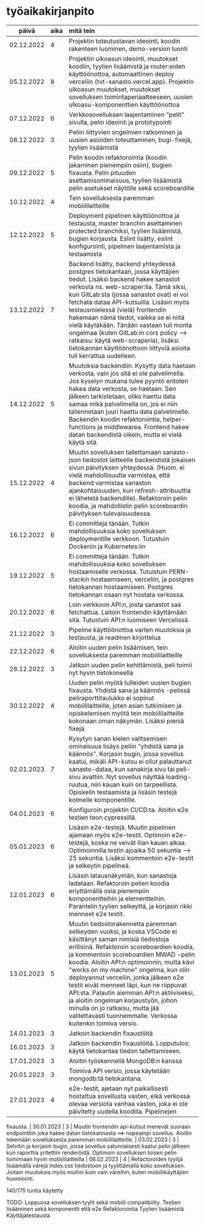 # työaikakirjanpito

| päivä | aika | mitä tein  |
| :----:|:-----| :-----|
| 02.12.2022 | 4 | Projektin toteutustavan ideointi, koodin rakenteen luominen, demo-version luonti
| 05.12.2022 | 8 | Projektin ulkoasun ideointi, muutokset koodiin, tyylien lisäämistä ja router:eiden käyttöönottoa, automaattinen deploy verceliin (tvt-sanasto.vercel.app). Projektin ulkoasun muutokset, muutokset sovelluksen toimintaperiaatteeseen, uusien ulkoasu-komponenttien käyttöönottoa
| 07.12.2022 | 6 | Verkkosovelluksen laajentaminen "pelit" sivulla, pelin ideointi ja prototypointi
| 08.12.2022 | 3 | Peliin liittyvien ongelmien ratkominen ja uusien asioiden toteuttaminen, bugi-fixejä, tyylien lisäämistä
| 09.12.2022 | 5 | Pelin koodin refaktorointia (koodin jakaminen pienempiin osiin), bugien fixausta. Pelin pituuden asettamisominaisuus, tyylien lisäämistä pelin asetukset näytölle sekä scoreboardille
| 10.12.2022 | 4 | Tein sovelluksesta paremman mobiililaitteille
| 12.12.2022 | 5 | Deployment pipelinen käyttöönottoa ja testausta, master branchin asettaminen protected branchiksi, tyylien lisäämistä, bugien korjausta. Eslint lisätty, eslint konfigurointi, pipelinen laajentamista ja testaamista
| 13.12.2022 | 7 | Backend lisätty, backend yhteydessä postgres tietokantaan, jossa käyttäjien tiedot. Lisäksi backend hakee sanastot verkosta ns. web-scraper:lla. Tämä siksi, kun GitLab:sta (jossa sanastot ovat) ei voi fetchata dataa API-kutsuilla. Lisäsin myös testausmielessä (vielä) frontendin hakemaan nämä tiedot, vaikka se ei niitä vielä käytäkään. Tänään vastaan tuli monta ongelmaa (kuten GitLab:in cors policy --> ratkaisu: käytä web-scraperia), lisäksi tietokannan käyttöönottoon liittyviä asioita tuli kerrattua uudelleen.
| 14.12.2022 | 5 | Muutoksia backendiin. Kysytty data haetaan verkosta, vain jos sitä ei ole palvelimella. Jos kyselyn mukana tulee pyyntö eritoten hakea data verkosta, se haetaan. Sen jälkeen tarkistetaan, oliko haettu data samaa mikä palvelimella on, jos ei niin tallennetaan juuri haettu data palvelimelle. Backendin koodin refaktorointia, helper-functions ja middlewarea. Frontend hakee datan backendistä oikein, mutta ei vielä käytä sitä.
| 15.12.2022 | 4 | Muutin sovelluksen tallettamaan sanasto-json tiedostot laitteelle backendistä jokaisen sivun päivityksen yhteydessä. (Huom. ei vielä mahdollisuutta varmistaa, että backend varmistaa sanaston ajankohtaisuuden, kun refresh-attribuuttia ei lähetetä backendille). Refaktoroin pelin koodia, ja mahdollistin pelin scoreboardin päivityksen tulevaisuudessa.
| 16.12.2022 | 6 | Ei committeja tänään. Tutkin mahdollisuuksia koko sovelluksen deploymentille verkkoon. Tutustuin Dockeriin ja Kubernetes:iin
| 19.12.2022 | 5 | Ei committeja tänään. Tutkin mahdollisuuksia koko sovelluksen hostaamiselle verkossa. Tutuistuin PERN-stackin hostaamiseen, verceliin, ja postgres tietokannan hostaamiseen. Postgres tietokannan osaan nyt hostata verkossa.
| 20.12.2022 | 6 | Loin verkkoon API:n, josta sanastot saa fetchattua. Laitoin frontendin käyttämään sitä. Tutustuin API:n luomiseen Vercelissä.
| 21.12.2022 | 3 | Pipeline käyttöönottoa varten muutoksia ja testausta, ja readmen kirjottelua
| 22.12.2022 | 6 | Aloitin uuden pelin lisäämisen, tein sovelluksesta paremman mobiililaitteille
| 28.12.2022 | 3 | Jatkoin uuden pelin kehittämistä, peli toimii nyt hyvin tietokoneella
| 30.12.2022 | 4 | Uuden pelin myötä tulleiden uusien bugien fixausta. Yhdistä sana ja käännös -pelissä peliraporttitaulukko ei sopinut mobiililaitteille, joten asian tutkimisen ja opiskelemisen myötä tein mobiililaitteille kokonaan oman näkymän. Lisäksi pieniä fixejä.
| 02.01.2023 | 7 | Kysytyn sanan kielen valitsemisen ominaisuus lisäys peliin "yhdistä sana ja käännös". Korjasin bugin, jossa sovellus kaatui, mikäli API-kutsu ei ollut palauttanut sanasto-dataa, kun sanakirja sivu tai peli-sivu avattiin. Nyt sovellus näyttää loading-ruutua, niin kauan kuin on tarpeellista. Opiskelin testaamista ja lisäsin testejä kolmelle komponentille.
| 04.01.2023 | 6 | Konfiguroin projektin CI/CD:ta. Aloitin e2e testien teon cypressillä.
| 05.01.2023 | 6 | Lisäsin e2e-testejä. Muutin pipelinen ajamaan myös e2e-testit. Optimoin e2e-testejä, koska ne veivät liian kauan aikaa. Optimoinnilla testin ajoaika 50 sekuntia --> 25 sekuntia. Lisäksi kommentoin e2e-testit ja selkeytin pipelineä.
| 12.01.2023 | 6 | Lisäsin latausnäkymän, kun sanastoja ladataan. Refaktoroin pelien koodia eriyttämällä osia pienempiin komponentteihin ja elementteihin. Parantelin tyylien selkeyttä, ja korjasin rikki menneet e2e testit.
| 13.01.2023 | 5 | Muutin tiedostorakennetta paremman selkeyden vuoksi, ja koska VSCode ei käsittänyt saman nimisiä tiedostoja erillisinä. Refaktoroin scoreboardien koodia, ja kommentoin scoreboardien MWAD -pelin koodia. Aloitin API:n optimoinnin, mutta kävi "works on my machine" ongelma, kun olin deployannut verceliin, jonka jälkeen e2e testit eivät menneet läpi, kun ne riippuvat API:sta. Palautin aiemman API:n aktiiviseksi, ja aloitin ongelman korjaustyön, johon minulla on jo ratkaisu, mutta jää valitettavasti tuonnemmalle. Verkossa kuitenkin toimiva versio.
| 14.01.2023 | 3 | Jatkoin backendin fixaustöitä 
| 16.01.2023 | 3 | Jatkoin backendin fixaustöitä. Lopputulos: käytä tietokantaa tiedon tallettamiseen.
| 17.01.2023 | 3 | Aloitin työskennellä MongoDB:n kanssa
| 20.01.2023 | 3 | Toimiva API versio, jossa käytetään mongodb:tä tietokantana.
| 27.01.2023 | 4 | e2e-testit, ajetaan nyt paikallisesti hostattua sovellusta vasten, eikä verkossa olevaa versiota vanhaa vasten, joka ei ole päivitetty uudella koodilla. Pipelinejen 
fixausta.
| 30.01.2023 | 3 | Muutin frontendin api-kutsut menevät suoraan endpointtiin joka hakee datan tietokannasta ==> nopeampi sovellus. Aloitin tekemään sovelluksesta paremman mobiililaitteille.
| 03.02.2023 | 3 | Selvitin ja korjasin bugin, jossa sovellus satunnaisesti kaatui pelin jälkeen kun raporttia yritettiin renderöidä. Optimoin sovelluksen toisen pelin toimimaan hyvin mobiililaitteilla
| 06.02.2023 | 4 | Refactoroiden tyylijä lisäämällä värejä index.css tiedostoon ja tyylittämällä koko sovelluksen. Joitain muutoksia myös muihin kuin vain väreihin, kuten mobiilikäyttäjien huomiointi.


140/175 tuntia käytetty

TODO:
Loppuosa sovelluksen tyylit sekä mobiili compatibiilty.
Testien lisääminen sekä komponentti että e2e
Refaktorointia
Tyylien lisäämistä
Käyttäjätestausta